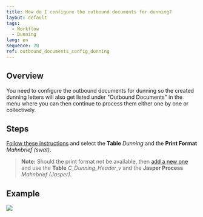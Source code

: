 ```yaml
---
title: How do I configure the outbound documents for dunning?
layout: default
tags:
  - Workflow
  - Dunning
lang: en
sequence: 20
ref: outbound_documents_config_dunning
---
```


## Overview
You need to configure the outbound documents for dunning so the created dunning letters will also get listed under "Outbound Documents" in the menu where you can then continue to process them either one by one or collectively.

## Steps
[Follow these instructions](Outbound_Documents_Config) and select the **Table** *Dunning* and the **Print Format** *Mahnbrief (swat)*.
 >**Note:** Should the print format not be available, then [add a new one](Add_print_format) and use the **Table** *C_Dunning_Header_v* and the **Jasper Process** *Mahnbrief (Jasper)*.

## Example
![](assets/Outbound_documents_config+dunning.gif)
